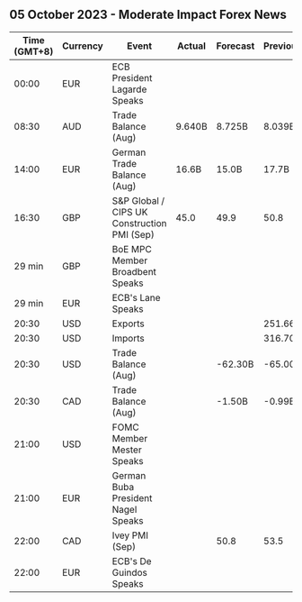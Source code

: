 ## 05 October 2023 - Moderate Impact Forex News

| Time (GMT+8) | Currency | Event | Actual | Forecast | Previous |
|------|----------|-------|--------|----------|----------|
| 00:00 | EUR | ECB President Lagarde Speaks |  |  |  |
| 08:30 | AUD | Trade Balance (Aug) | 9.640B | 8.725B | 8.039B |
| 14:00 | EUR | German Trade Balance (Aug) | 16.6B | 15.0B | 17.7B |
| 16:30 | GBP | S&P Global / CIPS UK Construction PMI (Sep) | 45.0 | 49.9 | 50.8 |
| 29 min | GBP | BoE MPC Member Broadbent Speaks |  |  |  |
| 29 min | EUR | ECB's Lane Speaks |  |  |  |
| 20:30 | USD | Exports |  |  | 251.66B |
| 20:30 | USD | Imports |  |  | 316.70B |
| 20:30 | USD | Trade Balance (Aug) |  | -62.30B | -65.00B |
| 20:30 | CAD | Trade Balance (Aug) |  | -1.50B | -0.99B |
| 21:00 | USD | FOMC Member Mester Speaks |  |  |  |
| 21:00 | EUR | German Buba President Nagel Speaks |  |  |  |
| 22:00 | CAD | Ivey PMI (Sep) |  | 50.8 | 53.5 |
| 22:00 | EUR | ECB's De Guindos Speaks |  |  |  |
